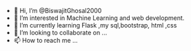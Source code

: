 - 👋 Hi, I’m @BiswajitGhosal2000
- 👀 I’m interested in Machine Learning and web development.
- 🌱 I’m currently learning Flask ,my sql,bootstrap, html ,css
- 💞️ I’m looking to collaborate on ...
- 📫 How to reach me ...

<!---
BiswajitGhosal2000/BiswajitGhosal2000 is a ✨ special ✨ repository because its `README.md` (this file) appears on your GitHub profile.
You can click the Preview link to take a look at your changes.
--->
